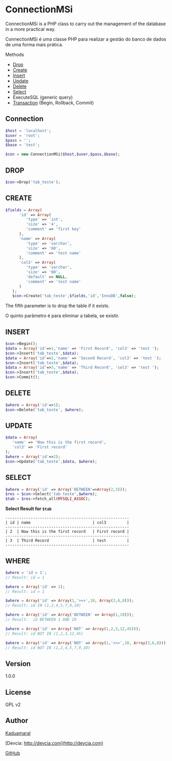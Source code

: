 ConnectionMSi
========


ConnectionMSi is a PHP class to carry out the management of the database in a more practical way.


ConnectionMSi é uma classe PHP para realizar a gestão do banco de dados de uma forma mais prática.


Methods

  - [Drop](#drop)
  - [Create](#create)
  - [Insert](#insert)
  - [Update](#update)
  - [Delete](#delete)
  - [Select](#select)
  - ExecuteSQL (generic query)
  - [Transaction](#insert) (Begin, Rollback, Commit)


Connection
-------
```php
$host = 'localhost';
$user = 'root';
$pass = '';
$base = 'test';

$con = new ConnectionMSi($host,$user,$pass,$base);
```


DROP
----
```php
$con->Drop('tab_teste');
```

CREATE
-----
```php
$fields = Array(
      'id' => Array(
         'type' => 'int',
         'size' => '4',
         'comment' => 'first key'
      ),
      'name' => Array(
         'type' => 'varchar',
         'size' => '60',
         'comment' => 'test name'
      ),
      'col3' => Array(
         'type' => 'varchar',
         'size' => '60',
         'default' => NULL,
         'comment' => 'test name'
      )
   );
   $con->Create('tab_teste',$fields,'id','InnoDB',false);
```
The fifth parameter is to drop the table if it exists.

O quinto parâmetro é para eliminar a tabela, se existir.


INSERT
------
```php
$con->Begin();
$data = Array('id'=>1,'name' => 'First Record', 'col3' => 'test ');
$con->Insert('tab_teste',$data);
$data = Array('id'=>2,'name' => 'Second Record', 'col3' => 'test ');
$con->Insert('tab_teste',$data);
$data = Array('id'=>3,'name' => 'Third Record', 'col3' => 'test ');
$con->Insert('tab_teste',$data);
$con->Commit();
```

DELETE
------
```php
$where = Array('id'=>1);
$con->Delete('tab_teste', $where);
```


UPDATE
------
```php
$data = Array(
   'name' => 'Now this is the first record', 
   'col3' => 'First record'
);
$where = Array('id'=>2);
$con->Update('tab_teste',$data, $where);
```


SELECT
------
```php
$where = Array('id' => Array('BETWEEN'=>Array(2,3)));
$res = $con->Select('tab_teste',$where);
$tab = $res->fetch_all(MYSQLI_ASSOC);
```

**Select Result for `$tab`**
```
------------------------------------------------------
| id | name                           | col3         |
------------------------------------------------------
| 2  | Now this is the first record   | First record |
------------------------------------------------------
| 3  | Third Record                   | test         |
------------------------------------------------------
```

WHERE
-----
```php
$where = 'id = 1'; 
// Result: id = 1

$where = Array('id' => 1); 
// Result: id = 1

$where = Array('id' => Array(1,'>>>',10, Array(3,6,8))); 
// Result: id IN (1,2,4,5,7,9,10)

$where = Array('id' => Array('BETWEEN' => Array(1,10)));
// Result:  id BETWEEN 1 AND 10

$where = Array('id' => Array('NOT' => Array(1,2,3,12,45)));
// Result: id NOT IN (1,2,3,12,45)

$where = Array('id' => Array('NOT' => Array(1,'>>>',10, Array(3,6,8)))); 
// Result: id NOT IN (1,2,4,5,7,9,10)
```


Version
----

1.0.0


License
----

GPL v2



Author
------
[Kaduamaral](http://linkedin.com/in/kaduamaral)

[Devcia: http://devcia.com](http://devcia.com)

[GitHub](http://github.com/kaduamaral)
